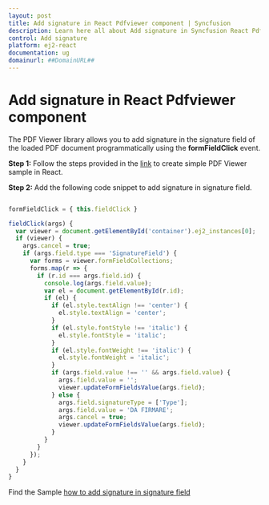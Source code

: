```yaml
---
layout: post
title: Add signature in React Pdfviewer component | Syncfusion
description: Learn here all about Add signature in Syncfusion React Pdfviewer component of Syncfusion Essential JS 2 and more.
control: Add signature 
platform: ej2-react
documentation: ug
domainurl: ##DomainURL##
---
```


# Add signature in React Pdfviewer component

The PDF Viewer library allows you to add signature in the signature field of the loaded PDF document programmatically using the **formFieldClick** event.

**Step 1:** Follow the steps provided in the [link](https://ej2.syncfusion.com/react/documentation/pdfviewer/getting-started/) to create simple PDF Viewer sample in React.

**Step 2:** Add the following code snippet to add signature in signature field.

```javascript

formFieldClick = { this.fieldClick }

fieldClick(args) {
  var viewer = document.getElementById('container').ej2_instances[0];
  if (viewer) {
    args.cancel = true;
    if (args.field.type === 'SignatureField') {
      var forms = viewer.formFieldCollections;
      forms.map(r => {
        if (r.id === args.field.id) {
          console.log(args.field.value);
          var el = document.getElementById(r.id);
          if (el) {
            if (el.style.textAlign !== 'center') {
              el.style.textAlign = 'center';
            }
            if (el.style.fontStyle !== 'italic') {
              el.style.fontStyle = 'italic';
            }
            if (el.style.fontWeight !== 'italic') {
              el.style.fontWeight = 'italic';
            }
            if (args.field.value !== '' && args.field.value) {
              args.field.value = '';
              viewer.updateFormFieldsValue(args.field);
            } else {
              args.field.signatureType = ['Type'];
              args.field.value = 'DA FIRMARE';
              args.cancel = true;
              viewer.updateFormFieldsValue(args.field);
            }
          }
        }
      });
    }
  }
}

```

Find the Sample [how to add signature in signature field](https://stackblitz.com/edit/react-2tqnd9-q4dbj9?file=index.js)